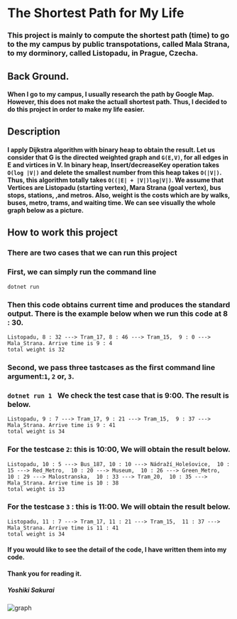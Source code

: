 # The Shortest Path for My Life  
### This project is mainly to compute the shortest path (time) to go to the my campus by public transpotations, called Mala Strana, to my dorminory, called Listopadu, in Prague, Czecha.  
## Back Ground. 
#### When I go to my campus, I usually research the path by Google Map. However, this does not make the actuall shortest path. Thus, I decided to do this project in order to make my life easier.  
## Description  
#### I apply Dijkstra algorithm with binary heap to obtain the result. Let us consider that G is the directed weighted graph and ```G(E,V)```, for all edges in E and virtices in V. In binary heap, Insert/decreaseKey operation takes ```O(log |V|)``` and delete the smallest number from this heap takes ```O(|V|)```. Thus, this algorithm totally takes ```O((|E| + |V|)log|V|)```. We assume that Vertices are Listopadu (starting vertex), Mara Strana (goal vertex), bus stops, stations, ,and metros. Also, weight is the costs which are by walks, buses, metro, trams, and waiting time. We can see visually the whole graph below as a picture.  
## How to work this project
### There are two cases that we can run this project
### First, we can simply run the command line
```
dotnet run
```
### Then this code obtains current time and produces the standard output. There is the example below when we run this code at 8 : 30.
```
Listopadu, 8 : 32 ---> Tram_17, 8 : 46 ---> Tram_15,  9 : 0 ---> Mala_Strana. Arrive time is 9 : 4
total weight is 32
```
### Second, we pass three tastcases as the first command line argument:```1```, ```2``` or, ```3```.
### ```dotnet run 1 ``` We check the test case that is 9:00. The result is below.
```
Listopadu, 9 : 7 ---> Tram_17, 9 : 21 ---> Tram_15,  9 : 37 ---> Mala_Strana. Arrive time is 9 : 41
total weight is 34
```
### For the testcase ```2```:  this is 10:00, We will obtain the result below.
```
Listopadu, 10 : 5 ---> Bus_187, 10 : 10 ---> Nádraží_Holešovice,  10 : 15 ---> Red_Metro,  10 : 20 ---> Museum,  10 : 26 ---> Green_Metro,  10 : 29 ---> Malostranska,  10 : 33 ---> Tram_20,  10 : 35 ---> Mala_Strana. Arrive time is 10 : 38
total weight is 33
```

### For the testcase ```3``` : this is 11:00. We will obtain the result below.
```
Listopadu, 11 : 7 ---> Tram_17, 11 : 21 ---> Tram_15,  11 : 37 ---> Mala_Strana. Arrive time is 11 : 41
total weight is 34
```

#### If you would like to see the detail of the code, I have written them into my code.  
#### Thank you for reading it. 

##### Yoshiki Sakurai
![graph](https://github.com/yoshiyan1001/The-Shortest-Path-for-My-Life/assets/84613132/e8134fdf-ea76-4ef6-8c96-fb69b6fd473f)
